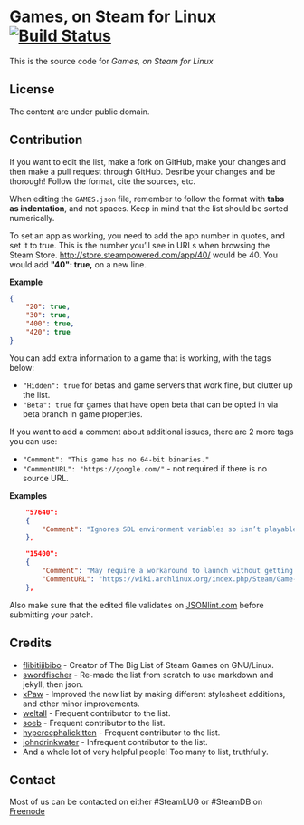 Games, on Steam for Linux [![Build Status](https://travis-ci.org/SteamDatabase/SteamLinux.png?branch=gh-pages)](https://travis-ci.org/SteamDatabase/SteamLinux)
=========================
This is the source code for *Games, on Steam for Linux*

License
-------
The content are under public domain.

Contribution
------------
If you want to edit the list, make a fork on GitHub, make your changes and then
make a pull request through GitHub. Desribe your changes and be thorough!
Follow the format, cite the sources, etc.

When editing the `GAMES.json` file, remember to follow the format with **tabs
as indentation**, and not spaces.  Keep in mind that the list should be sorted
numerically.

To set an app as working, you need to add the app number in quotes, and set it
to true. This is the number you’ll see in URLs when browsing the Steam Store.
http://store.steampowered.com/app/40/ would be 40. You would add **"40":
true,** on a new line.

**Example**

```json
{
	"20": true,
	"30": true,
	"400": true,
	"420": true
}
```

You can add extra information to a game that is working, with the tags below:
* `"Hidden": true` for betas and game servers that work fine, but clutter up the list.
* `"Beta": true` for games that have open beta that can be opted in via beta branch in game properties.

If you want to add a comment about additional issues, there are 2 more tags you can use:
* `"Comment": "This game has no 64-bit binaries."`
* `"CommentURL": "https://google.com/"` - not required if there is no source URL.

**Examples**
```json
	"57640":
	{
		"Comment": "Ignores SDL environment variables so isn’t playable on multiple displays."
	},
```

```json
	"15400":
	{
		"Comment": "May require a workaround to launch without getting stuck in a loop.",
		"CommentURL": "https://wiki.archlinux.org/index.php/Steam/Game-specific_troubleshooting#Harvest:_Massive_Encounter"
	},
```
Also make sure that the edited file validates on [JSONlint.com](http://jsonlint.com/) before submitting your patch.


Credits
-------
- [flibitijibibo](https://github.com/flibitijibibo) - Creator of The Big List of Steam Games on GNU/Linux.
- [swordfischer](https://github.com/swordfischer) - Re-made the list from scratch to use markdown and jekyll, then json.
- [xPaw](https://github.com/xPaw) - Improved the new list by making different stylesheet additions, and other minor improvements.
- [weltall](https://github.com/weltall) - Frequent contributor to the list.
- [soeb](https://github.com/soeb) - Frequent contributor to the list.
- [hypercephalickitten](https://github.com/hypercephalickitten) - Frequent contributor to the list.
- [johndrinkwater](https://github.com/johndrinkwater) - Infrequent contributor to the list.
- And a whole lot of very helpful people! Too many to list, truthfully.

Contact
-------
Most of us can be contacted on either #SteamLUG or #SteamDB on [Freenode](irc.freenode.net)

